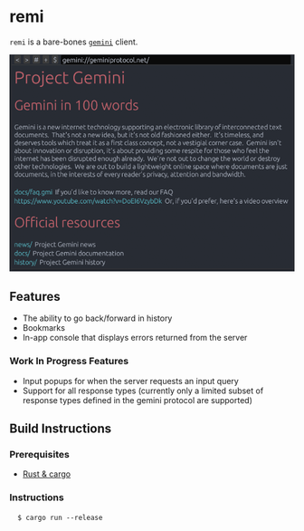# remi 
`remi` is a bare-bones [`gemini`](https://geminiprotocol.net/) client.

![screenshot.png](assets/screenshot.png)

## Features
* The ability to go back/forward in history
* Bookmarks
* In-app console that displays errors returned from the server

### Work In Progress Features
* Input popups for when the server requests an input query
* Support for all response types (currently only a limited subset of response types defined in the gemini protocol are supported)

## Build Instructions
### Prerequisites
* [Rust & cargo](https://www.rust-lang.org/tools/install)

### Instructions
```console
  $ cargo run --release
```
